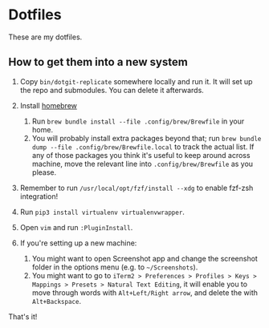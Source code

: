Dotfiles
========

These are my dotfiles.

## How to get them into a new system

1. Copy `bin/dotgit-replicate` somewhere locally and run it. It will set up the repo and submodules. You can delete it afterwards.

2. Install [homebrew](brew.sh)
    1. Run `brew bundle install --file .config/brew/Brewfile` in your home.
    2. You will probably install extra packages beyond that; run `brew bundle dump --file .config/brew/Brewfile.local` to track the actual list. If any of those packages you think it's useful to keep around across machine, move the relevant line into `.config/brew/Brewfile` as you please.

3. Remember to run `/usr/local/opt/fzf/install --xdg` to enable fzf-zsh integration!

4. Run `pip3 install virtualenv virtualenvwrapper`.

5. Open `vim` and run `:PluginInstall`.

6. If you're setting up a new machine:
    1. You might want to open Screenshot app and change the screenshot folder in the options menu (e.g. to `~/Screenshots`).
    2. You might want to go to `iTerm2 > Preferences > Profiles > Keys > Mappings > Presets > Natural Text Editing`, it will enable you to move through words with `Alt+Left/Right arrow`, and delete the with `Alt+Backspace`.

That's it!

